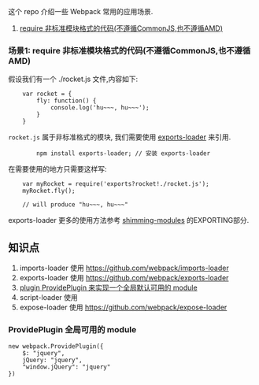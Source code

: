 这个 repo 介绍一些 Webpack 常用的应用场景.

1. [require 非标准模块格式的代码(不遵循CommonJS,也不遵循AMD)](#require-非-标-准-模-块-格-式-的-代-码-(-不-遵-循-commonjs-,-也-不-遵-循-amd-))

### 场景1: require 非标准模块格式的代码(不遵循CommonJS,也不遵循AMD)

假设我们有一个 ./rocket.js 文件,内容如下:

```
    var rocket = {
        fly: function() {
            console.log('hu~~~, hu~~~');
        }
    }
```

`rocket.js` 属于非标准格式的模块, 我们需要使用 [exports-loader](https://github.com/webpack/exports-loader) 来引用.

            npm install exports-loader; // 安装 exports-loader
            
在需要使用的地方只需要这样写:

```
    var myRocket = require('exports?rocket!./rocket.js');
    myRocket.fly();   
    
    // will produce "hu~~~, hu~~~"
```
    
exports-loader 更多的使用方法参考 [shimming-modules](https://webpack.github.io/docs/shimming-modules.html) 的EXPORTING部分.









## 知识点
1. imports-loader 使用 https://github.com/webpack/imports-loader
2. exports-loader 使用 https://github.com/webpack/exports-loader
3. [plugin ProvidePlugin 来实现一个全局默认可用的 module](globalPlugin)
4. script-loader 使用 
5. expose-loader 使用 https://github.com/webpack/expose-loader

### <a name="globalPlugin"></a> ProvidePlugin 全局可用的 module

```
new webpack.ProvidePlugin({
    $: "jquery",
    jQuery: "jquery",
    "window.jQuery": "jquery"
})
```





